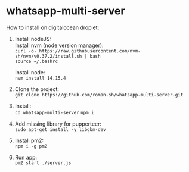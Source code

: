 # whatsapp-multi-server

How to install on digitalocean droplet:

1. Install nodeJS:  
    Install nvm (node version manager):  
    `curl -o- https://raw.githubusercontent.com/nvm-sh/nvm/v0.37.2/install.sh | bash`  
    `source ~/.bashrc`
    
    Install node:  
    `nvm install 14.15.4`
    
2. Clone the project:  
  `git clone https://github.com/roman-sh/whatsapp-multi-server.git`
  
3. Install:  
  `cd whatsapp-multi-server`
  `npm i`
  
4. Add missing library for pupperteer:  
  `sudo apt-get install -y libgbm-dev`
  
5. Install pm2:  
  `npm i -g pm2`  
  
6. Run app:  
  `pm2 start ./server.js`  
  
